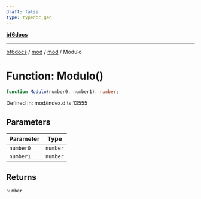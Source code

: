 ```yaml
---
draft: false
type: typedoc_gen
---
```


[**bf6docs**](../../../_index.md)

***

[bf6docs](../../../_index.md) / [mod](../../_index.md) / [mod](../_index.md) / Modulo

# Function: Modulo()

```ts
function Modulo(number0, number1): number;
```

Defined in: mod/index.d.ts:13555

## Parameters

| Parameter | Type |
| ------ | ------ |
| `number0` | `number` |
| `number1` | `number` |

## Returns

`number`

